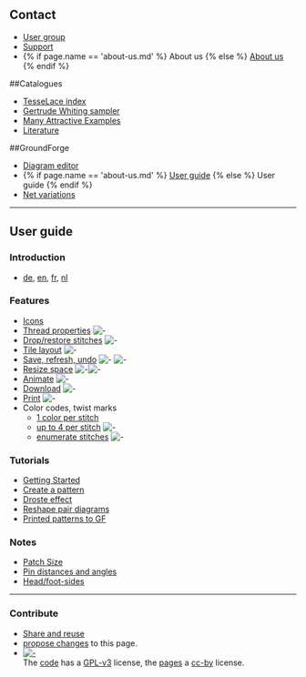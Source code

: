 ## Contact

* <a href="https://groups.io/g/GroundForge" target="_blank">User group</a>
* <a href="https://groundforge.wordpress.com" target="_blank">Support</a>
* {% if page.name == 'about-us.md' %} About us {% else %} [About us](/GroundForge-help/about-us) {% endif %}

##Catalogues

* [TesseLace index](/tesselace-to-gf)
* [Gertrude Whiting sampler](/gw-lace-to-gf)
* [Many Attractive Examples](/MAE-gf/)
* [Literature](/MAE-gf/docs/literature)

##GroundForge

* [Diagram editor](/GroundForge/tiles)
* {% if page.name == 'about-us.md' %} [User guide](/GroundForge/) {% else %} User guide {% endif %}
* [Net variations](/GroundForge/nets)

* * *

## User guide

### Introduction

* [de](https://github.com/d-bl/GroundForge/blob/oidfa-article/docs/help/DE.md), [en](/GroundForge/), [fr](http://gibritte.over-blog.com/2020/05/jouer-groundforge.html), [nl](https://github.com/d-bl/GroundForge/blob/oidfa-article/docs/help/NL.md)

### Features

* [Icons](/GroundForge-help/Icons)
* [Thread properties](/GroundForge-help/Thread-Properties) ![-](/GroundForge-help/images/toggle-thread.png)
* [Drop/restore stitches](/GroundForge-help/Replace) ![-](/GroundForge-help/images/toggle-stitch.png)
* [Tile layout](/GroundForge-help/Change-tiles) ![-](/GroundForge-help/images/brick-menu-icon.png)
* [Save, refresh, undo](/GroundForge-help/Undo) ![-](/GroundForge/images/link.png) ![-](/GroundForge/images/wand.png)
* [Resize space](/GroundForge-help/Icons) ![-](/GroundForge/images/size-inc.jpg)![-](/GroundForge/images/size-dec.jpg)
* [Animate](/GroundForge-help/Icons) ![-](/GroundForge/images/animate.png)
* [Download](/GroundForge-help/Download) ![-](/GroundForge/images/download.jpg)
* [Print](/GroundForge-help/Icons) ![-](/GroundForge/images/print.png)
* Color codes, twist marks
    * [1 color per stitch](/GroundForge-help/Color-Code)
    * [up to 4 per stitch](/GroundForge-help/color-rules) ![-](/GroundForge/images/to-color-rules.png)
    * [enumerate stitches](/GroundForge-help/Icons) ![-](/GroundForge/images/swatches.png)

### Tutorials

* [Getting Started](/GroundForge-help/index)
* [Create a pattern](/GroundForge-help/Advanced)
* [Droste effect](/GroundForge-help/Droste-effect)
* [Reshape pair diagrams](/GroundForge-help/Reshape-Patterns)
* [Printed patterns to GF](/GroundForge-help/Reversed-engineering-of-patterns)

### Notes

* [Patch Size](/GroundForge-help/Patch-Size)
* [Pin distances and angles](/GroundForge-help/Pin-distances-and-angles)
* [Head/foot-sides](/GroundForge-help/footsides)

* * *

### Contribute

* [Share and reuse](/GroundForge-help/Reuse)
* [propose changes]({{%20site.github.repository_url%20}}/edit/master/docs/{{%20page.path%20}} "typo's, grammar, whatever") to this page.
* [![-](/GroundForge/assets/images/CC_some_rights_reserved.png)](https://github.com/d-bl/GroundForge/#licenses)  
    The [code](https://github.com/d-bl/GroundForge/tree/master/src) has a [GPL-v3](https://github.com/d-bl/GroundForge#licenses) license, the [pages](https://github.com/d-bl/GroundForge/tree/master/docs) a [cc-by](http://creativecommons.org/licenses/by/4.0/) license.
